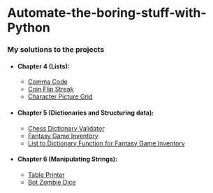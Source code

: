 # Automate-the-boring-stuff-with-Python

### My solutions to the projects

- #### Chapter 4 (Lists):

  - [Comma Code](https://github.com/ShadeVI/Automate-the-boring-stuff-with-Python/blob/main/Chapter-4/comma_code.py)
  - [Coin Flip Streak](https://github.com/ShadeVI/Automate-the-boring-stuff-with-Python/blob/main/Chapter-4/coin_flip_streaks.py)
  - [Character Picture Grid](https://github.com/ShadeVI/Automate-the-boring-stuff-with-Python/blob/main/Chapter-4/character_picture_grid.py)

- #### Chapter 5 (Dictionaries and Structuring data):

  - [Chess Dictionary Validator](https://github.com/ShadeVI/Automate-the-boring-stuff-with-Python/blob/main/Chapter-5/chess_dictionary_validator.py)
  - [Fantasy Game Inventory](https://github.com/ShadeVI/Automate-the-boring-stuff-with-Python/blob/main/Chapter-5/fantasy_game_inventory.py)
  - [List to Dictionary Function for Fantasy Game Inventory](https://github.com/ShadeVI/Automate-the-boring-stuff-with-Python/blob/main/Chapter-5/list_to_dictionary_function_for_fantasy_game_inventory.py)

- #### Chapter 6 (Manipulating Strings):
  - [Table Printer](https://github.com/ShadeVI/Automate-the-boring-stuff-with-Python/blob/main/Chapter-6/table_printer.py)
  - [Bot Zombie Dice](https://github.com/ShadeVI/Automate-the-boring-stuff-with-Python/blob/main/Chapter-6/MyZombie.py)
